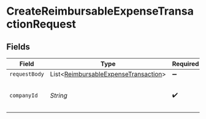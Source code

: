 # CreateReimbursableExpenseTransactionRequest


## Fields

| Field                                                                                              | Type                                                                                               | Required                                                                                           | Description                                                                                        | Example                                                                                            |
| -------------------------------------------------------------------------------------------------- | -------------------------------------------------------------------------------------------------- | -------------------------------------------------------------------------------------------------- | -------------------------------------------------------------------------------------------------- | -------------------------------------------------------------------------------------------------- |
| `requestBody`                                                                                      | List\<[ReimbursableExpenseTransaction](../../models/components/ReimbursableExpenseTransaction.md)> | :heavy_minus_sign:                                                                                 | N/A                                                                                                |                                                                                                    |
| `companyId`                                                                                        | *String*                                                                                           | :heavy_check_mark:                                                                                 | Unique identifier for a company.                                                                   | 8a210b68-6988-11ed-a1eb-0242ac120002                                                               |